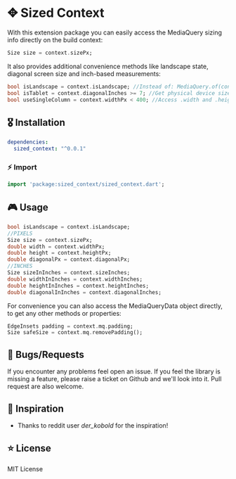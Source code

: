 # ✥ Sized Context

With this extension package you can easily access the MediaQuery sizing info directly on the build context:

```dart
Size size = context.sizePx;
```

It also provides additional convenience methods like landscape state, diagonal screen size and inch-based measurements:

```dart
bool isLandscape = context.isLandscape; //Instead of: MediaQuery.of(context).orientation == Orientation.landscape
bool isTablet = context.diagonalInches >= 7; //Get physical device size in inches 
bool useSingleColumn = context.widthPx < 400; //Access .width and .height directly, no need to go throug .size
```

## 🎖 Installation
```yaml
dependencies:
  sized_context: "^0.0.1"
```

### ⚡ Import

```dart
import 'package:sized_context/sized_context.dart';
```

## 🎮 Usage

```dart
bool isLandscape = context.isLandscape;
//PIXELS
Size size = context.sizePx;
double width = context.widthPx;
double height = context.heightPx;
double diagonalPx = context.diagonalPx;
//INCHES
Size sizeInInches = context.sizeInches;
double widthInInches = context.widthInches;
double heightInInches = context.heightInches;
double diagonalInInches = context.diagonalInches;
```

For convenience you can also access the MediaQueryData object directly, to get any other methods or properties:

```dart
EdgeInsets padding = context.mq.padding;
Size safeSize = context.mq.removePadding();
```

## 🐛 Bugs/Requests

If you encounter any problems feel open an issue. If you feel the library is missing a feature, please raise a ticket on Github and we'll look into it. Pull request are also welcome.

## 👏 Inspiration

- Thanks to reddit user *der_kobold* for the inspiration!

## ⭐ License

MIT License
